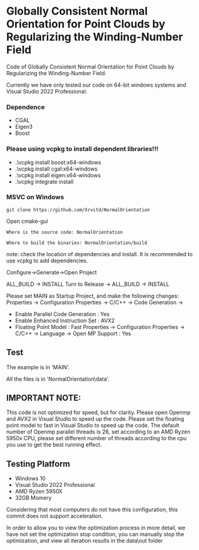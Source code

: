 # Globally Consistent Normal Orientation for Point Clouds by Regularizing the Winding-Number Field
Code of Globally Consistent Normal Orientation for Point Clouds by Regularizing the Winding-Number Field.


Currently we have only tested our code on 64-bit windows systems and Visual Studio 2022 Professional.

### Dependence

- CGAL 
- Eigen3
- Boost


### Please using vcpkg to install dependent libraries!!!

- .\vcpkg install boost:x64-windows
- .\vcpkg install cgal:x64-windows
- .\vcpkg install eigen:x64-windows
- .\vcpkg integrate install



### MSVC on Windows

```
git clone https://github.com/Xrvitd/NormalOrientation
```
Open cmake-gui

```
Where is the source code: NormalOrientation

Where to build the binaries: NormalOrientation/build
```

note: check the location of dependencies and install. It is recommended to use vcpkg to add dependencies.

Configure->Generate->Open Project

ALL_BUILD -> INSTALL
Turn to Release -> ALL_BUILD -> INSTALL

Please set MAIN as Startup Project, and make the following changes:
Properties -> Configuration Properties -> C/C++ -> Code Generation -> 
- Enable Parallel Code Generation : Yes
- Enable Enhanced Instruction Set : AVX2
- Floating Point Model : Fast
Properties -> Configuration Properties -> C/C++ -> Language -> Open MP Support : Yes

## Test

The example is in 'MAIN'. 

All the files is in 'NormalOrientation\data'. 

## IMPORTANT NOTE: 
This code is not optimized for speed, but for clarity. 
Please open Openmp and AVX2 in Visual Studio to speed up the code.
Please set the floating point model to fast in Visual Studio to speed up the code.
The default number of Openmp parallel threads is 28, set according to an AMD Ryzen 5950x CPU, 
please set different number of threads according to the cpu you use to get the best running effect.


## Testing Platform
- Windows 10 
- Visual Studio 2022 Professional
- AMD Ryzen 5950X
- 32GB Momery

Considering that most computers do not have this configuration, this commit does not support acceleration.

In order to allow you to view the optimization process in more detail, 
we have not set the optimization stop condition, you can manually stop the optimization, and view all iteration results in the data\out folder




